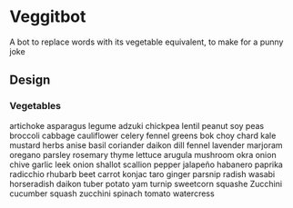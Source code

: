 # Veggitbot
A bot to replace words with its vegetable equivalent, to make for a punny joke

## Design


### Vegetables
artichoke
asparagus
legume
adzuki
chickpea
lentil
peanut
soy
peas
broccoli
cabbage
cauliflower
celery
fennel
greens
bok choy
chard
kale
mustard
herbs
anise
basil
coriander
daikon
dill
fennel
lavender
marjoram
oregano
parsley
rosemary
thyme
lettuce
arugula
mushroom
okra
onion
chive
garlic
leek
onion
shallot
scallion
pepper
jalapeño
habanero
paprika
radicchio
rhubarb
beet
carrot
konjac
taro
ginger
parsnip
radish
wasabi
horseradish
daikon
tuber
potato
yam
turnip
sweetcorn
squashe
Zucchini
cucumber
squash
zucchini
spinach
tomato
watercress